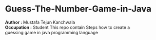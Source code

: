 # Guess-The-Number-Game-in-Java
<b>Author :</b> Mustafa Tejun Kanchwala<br>
<b>Occupation :</b> Student 
This repo contain Steps how to create a<br>
guessing game in java programming language 
